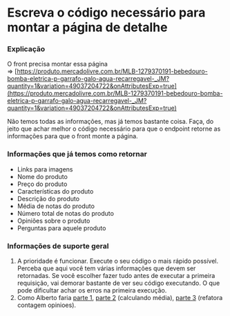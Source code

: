 # Escreva o código necessário para montar a página de detalhe

### Explicação

O front precisa montar essa página => [https://produto.mercadolivre.com.br/MLB-1279370191-bebedouro-bomba-eletrica-p-garrafo-galo-agua-recarregavel-_JM?quantity=1&variation=49037204722&onAttributesExp=true](https://produto.mercadolivre.com.br/MLB-1279370191-bebedouro-bomba-eletrica-p-garrafo-galo-agua-recarregavel-_JM?quantity=1&variation=49037204722&onAttributesExp=true)

Não temos todas as informações, mas já temos bastante coisa. Faça, do jeito que achar melhor o código necessário para que o endpoint retorne as informações para que o front monte a página.

### Informações que já temos como retornar

*   Links para imagens
*   Nome do produto
*   Preço do produto
*   Características do produto
*   Des​crição do produto
*   Média de notas do produto
*   Número total de notas do produto
*   Opiniões sobre o produto
*   Perguntas para aquele produto

### Informações de suporte geral

1.  A prioridade é funcionar. Execute o seu código o mais rápido possível. Perceba que aqui você tem várias informações que devem ser retornadas. Se você escolher fazer tudo antes de executar a primeira requisição, vai demorar bastante de ver seu código executando. O que pode dificultar achar os erros na primeira execução.
2.  Como Alberto faria [parte 1](https://youtu.be/RgU8ympV4zo), [parte 2](https://youtu.be/38paqLDtZOU) (calculando média), [parte 3](https://youtu.be/OhIFeeK6cXk) (refatora contagem opinioes).

